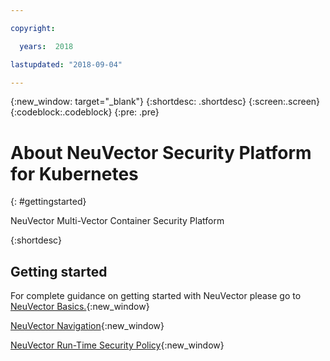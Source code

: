 ```yaml
---

copyright:

  years:  2018

lastupdated: "2018-09-04"

---
```



{:new_window: target="_blank"}
{:shortdesc: .shortdesc}
{:screen:.screen}
{:codeblock:.codeblock}
{:pre: .pre}

# About NeuVector Security Platform for Kubernetes
{: #gettingstarted}

NeuVector Multi-Vector Container Security Platform

{:shortdesc}

## Getting started

For complete guidance on getting started with NeuVector please go to [NeuVector Basics.](https://docs.neuvector.com:2018/){:new_window}

[NeuVector Navigation](https://docs.neuvector.com:2018/navigation){:new_window}

[NeuVector Run-Time Security Policy](https://docs.neuvector.com:2018/policy){:new_window}

